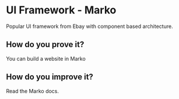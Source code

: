 # UI Framework - Marko

Popular UI framework from Ebay with component based architecture.

## How do you prove it?

You can build a website in Marko

## How do you improve it?

Read the Marko docs.